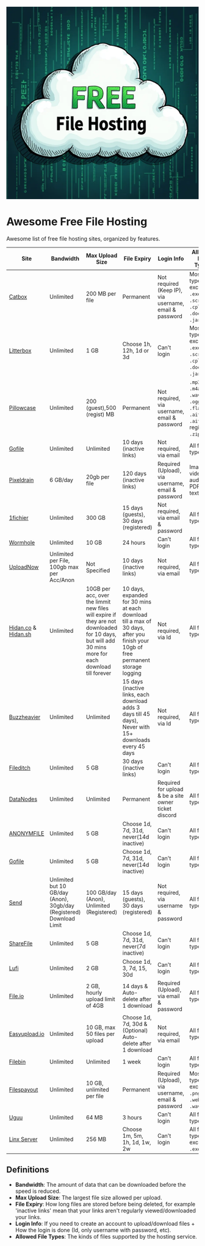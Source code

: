 ![Awesome Free File Hosting Square](assets/images/awesome_list_free_file_hosting_square.jpg)

# Awesome Free File Hosting

Awesome list of free file hosting sites, organized by features.

| **Site**                | **Bandwidth**           | **Max Upload Size**  | **File Expiry**                        | **Login Info**                                         | **Allowed File Types**                                                        |
|-------------------------|-------------------------|----------------------|----------------------------------------|--------------------------------------------------------|-------------------------------------------------------------------------------|
| [Catbox](https://catbox.moe) | Unlimited          | 200 MB per file      | Permanent                              | Not required (Keep IP), via username, email & password | Most types, except `.exe`, `.scr`, `.cpl`, `.doc*`, `.jar`.                   |
| [Litterbox](https://catbox.moe) | Unlimited       | 1 GB                 | Choose 1h, 12h, 1d or 3d               | Can't login                                            | Most types, except `.exe`, `.scr`, `.cpl`, `.doc*`, `.jar`                    |
| [Pillowcase](https://pillowcase.su)   | Unlimited |200 (guest),500 (regist) MB | Permanent                        | Not required, via username, email & password           |`.mp3`, `.m4a`, `.wav`, `.ogg`, `.flac`, `.aif`, `.aiff`, for registered `.zip`|
| [Gofile](https://gofile.io)     | Unlimited       | Unlimited            | 10 days (inactive links)               | Not required, via email                                | All file types                                                                |
| [Pixeldrain](https://pixeldrain.com) | 6 GB/day   | 20gb per file        | 120 days (inactive links)              | Required (Upload), via username, email & password     | Images, videos, audio, PDFs, text                                             |
| [1fichier](https://1fichier.com)  | Unlimited     | 300 GB               | 15 days (guests), 30 days (registered) | Not required, via email & password                     | All file types                                                                |
| [Wormhole](https://wormhole.app)  | Unlimited     | 10 GB                | 24 hours                               | Can't login                                            | All file types                                                                |
| [UploadNow](https://uploadnow.io) | Unlimited per File, 100gb max per Acc/Anon  | Not Specified   | 10 days (inactive links)               | Not required, via email                                | All file types                                                                |
| [Hidan.co](https://hidan.co) & [Hidan.sh](https://hidan.co) | Unlimited  | 10GB per acc, over the limmit new files will expire if they are not downloaded for 10 days, but will add 30 mins more for each download till forever | 10 days, expanded for 30 mins at each download till a max of 30 days, after you finish your 10gb of free permanent storage logging               | Not required, via Id                 | All file types                                 |
| [Buzzheavier](https://buzzheavier.com/) | Unlimited            | Unlimited | 15 days (inactive links, each download adds 3 days till 45 days), Never with 15+ downloads every 45 days  | Not required, via Id            | All file types        |
| [Fileditch](https://fileditch.com/) | Unlimited   | 5 GB                 | 30 days (inactive links) | Can't login                 | All file types                                 |
| [DataNodes](https://datanodes.to)  | Unlimited    | Unlimited            | Permanent                              | Required for upload & be a site owner ticket discord   | All file types                                                                |
| [ANONYMFILE](https://anonymfile.com/) | Unlimited | 5 GB                 | Choose 1d, 7d, 31d, never(14d inactive)| Can't login                                            | All file types                                                                |
| [Gofile](https://gofile.to) | Unlimited           | 5 GB                 | Choose 1d, 7d, 31d, never(14d inactive)| Can't login                                            | All file types                                                                |
| [Send](https://send.now)  | Unlimited but 10 GB/day (Anon), 30gb/day (Registered) Download Limit  | 100 GB/day (Anon), Unlimited (Registered)    | 15 days (guests), 30 days (registered) | Not required, via username & password                     | All file types                                                                |
| [ShareFile](https://sharefile.co) | Unlimited     | 5 GB                 | Choose 1d, 7d, 31d, never(7d inactive) | Can't login                                            | All file types                                                                |
| [Lufi](https://upload.disroot.org) | Unlimited     | 2 GB                             | Choose 1d, 3, 7d, 15, 30d      | Can't login | All file types                                                                |
| [File.io](https://file.io) | Unlimited     | 2 GB, hourly upload limit of 4GB | 14 days & Auto-delete after 1 download | Required (Upload), via email & password | All file types                                                                |
| [Easyupload.io](https://easyupload.io/) | Unlimited     | 10 GB, max 50 files per upload | Choose 1d, 7d, 30d & (Optional) Auto-delete after 1 download | Not required, via email     | All file types                                                                |
| [Filebin](https://filebin.net) | Unlimited        | Unlimited            | 1 week                                 | Can't login                                            | All file types                                                                |
| [Filespayout](https://filespayout) | Unlimited        | 10 GB, unlimited per file            | Permanent          | Required (Upload), via username, email & password | Most types, except `.png`, `.webp`, `.wav`.  |
| [Uguu](https://uguu.se) | Unlimited        | 64 MB            | 3 hours                                           | Can't login                                            | All file types                                                                |
| [Linx Server](https://drop.xtrafrancyz.net/) | Unlimited  | 256 MB       | Choose 1m, 5m, 1h, 1d, 1w, 2w          | Can't login                                            | All file types, except `.exe`                                                 |


## Definitions
- **Bandwidth**: The amount of data that can be downloaded before the speed is reduced.
- **Max Upload Size**: The largest file size allowed per upload.
- **File Expiry**: How long files are stored before being deleted, for example 'inactive links' mean that your links aren't regularly viewed/downloaded your links.
- **Login Info**: If you need to create an account to upload/download files + How the login is done (Id, only username with password, etc).
- **Allowed File Types**: The kinds of files supported by the hosting service.

